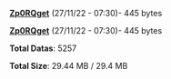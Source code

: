 [**Zp0RQget**](/data/Zp0RQget.txt) (27/11/22 - 07:30)- 445 bytes

[**Zp0RQget**](/data/Zp0RQget.txt) (27/11/22 - 07:30)- 445 bytes

**Total Datas**: 5257

**Total Size**: 29.44 MB / 29.4 MB